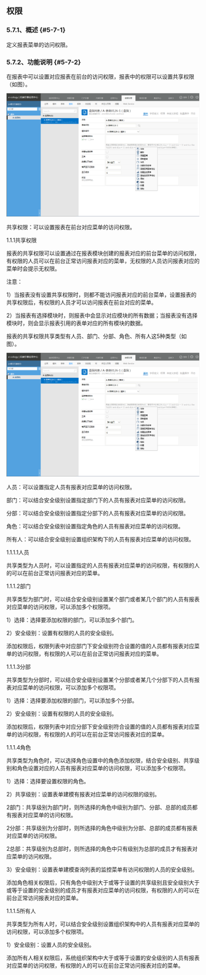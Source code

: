 ## 权限

### ****5.7.1、概述**** {#5-7-1}

定义报表菜单的访问权限。

### ****5.7.2、功能说明**** {#5-7-2}

在报表中可以设置对应报表在前台的访问权限，报表中的权限可以设置共享权限（如图）。

![E:\重要文件备份\ecology正式系统知识树图片(余海群提供)\20042\images\1398803](../assets/ezhong_yao_wen_jian_bei_4efd5c_ecology_zheng_shi_xi_tong_zhi_shi_shu_tu_724728_yu_hai_qun_ti_4f9b295c_2.png)

共享权限：可以设置报表在前台对应菜单的访问权限。

1.1.1共享权限

报表的共享权限可以设置通过在报表模块创建的报表对应的前台菜单的访问权限，有权限的人员可以在前台正常访问报表对应的菜单，无权限的人员访问报表对应的菜单时会提示无权限。

注意：

1）当报表没有设置共享权限时，则都不能访问报表对应的前台菜单，设置报表的共享权限后，有权限的人员才可以访问报表在前台对应的菜单。

2）当报表有选择模块时，则报表中会显示对应模块的所有数据；当报表没有选择模块时，则会显示报表引用的表单对应的所有模块的数据。

报表的共享权限共享类型有人员、部门、分部、角色、所有人这5种类型（如图）。

![E:\重要文件备份\ecology正式系统知识树图片(余海群提供)\20042\images\1398807](../assets/ezhong_yao_wen_jian_bei_4efd5c_ecology_zheng_shi_xi_tong_zhi_shi_shu_tu_724728_yu_hai_qun_ti_4f9b295c_2.png)

人员：可以设置指定人员有报表对应菜单的访问权限。

部门：可以结合安全级别设置指定部门下的人员有报表对应菜单的访问权限。

分部：可以结合安全级别设置指定分部下的人员有报表对应菜单的访问权限。

角色：可以结合安全级别设置指定角色的人员有报表对应菜单的访问权限。

所有人：可以结合安全级别设置组织架构下的人员有报表对应菜单的访问权限。

1.1.1.1人员

共享类型为人员时，可以设置指定的人员有报表对应菜单的访问权限，有权限的人的可以在前台正常访问报表对应的菜单。

1.1.1.2部门

共享类型为部门时，可以结合安全级别设置某个部门或者某几个部门的人员有报表对应菜单的访问权限，可以添加多个权限项。

1）选择：选择要添加权限的部门，可以添加多个部门。

2）安全级别：设置有权限的人员的安全级别。

添加权限后，权限列表中对应部门下安全级别符合设置的值的人员都有报表对应菜单的访问权限，有权限的人可以在前台正常访问报表对应的菜单。

1.1.1.3分部

共享类型为分部时，可以结合安全级别设置某个分部或者某几个分部下的人员有报表对应菜单的访问权限，可以添加多个权限项。

1）选择：选择要添加权限的部门，可以添加多个分部。

2）安全级别：设置有权限的人员的安全级别。

添加权限后，权限列表中对应分部下安全级别符合设置的值的人员都有报表对应菜单的访问权限，有权限的人的可以在前台正常访问报表对应的菜单。

1.1.1.4角色

共享类型为角色时，可以选择角色设置中的角色添加权限，结合安全级别、共享级别和角色设置对应的人员有报表对应菜单的访问权限，可以添加多个权限项。

1）选择：选择要设置权限的角色。

2）共享级别：设置表单建模有报表对应菜单的访问权限的级别。

2部门：共享级别为部门时，则所选择的角色中级别为部门、分部、总部的成员都有报表对应菜单的访问权限。

2分部：共享级别为分部时，则所选择的角色中级别为分部、总部的成员都有报表对应菜单的访问权限。

2总部：共享级别为总部时，则所选择的角色中只有级别为总部的成员才有报表对应菜单的访问权限。

3）安全级别：设置表单建模查询列表的监控菜单有访问权限的人员的安全级别。

添加角色相关权限后，只有角色中级别大于或等于设置的共享级别且安全级别大于或等于设置的安全级别的成员才有报表对应菜单的访问权限，有权限的人的可以在前台正常访问报表对应的菜单。

1.1.1.5所有人

共享类型为所有人时，可以结合安全级别设置组织架构中的人员有报表对应菜单的访问权限，可以添加多个权限项。

1）安全级别：设置人员的安全级别。

添加所有人相关权限后，系统组织架构中大于或等于设置的安全级别的人员有报表对应菜单的访问权限，有权限的人的可以在前台正常访问报表对应的菜单。